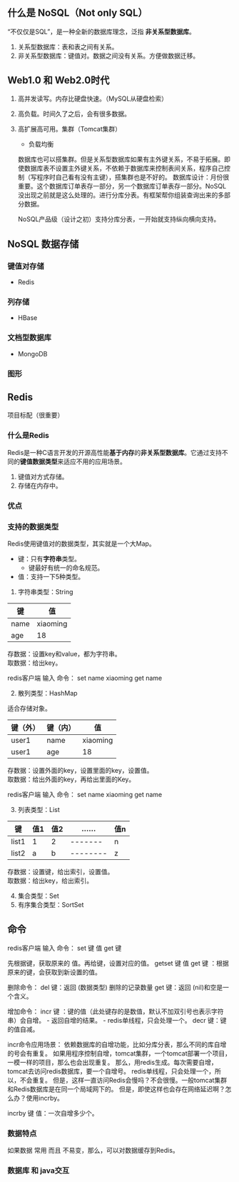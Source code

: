 # 

## 什么是 NoSQL（Not only SQL）
“不仅仅是SQL”，是一种全新的数据库理念，泛指 **非关系型数据库**。

1. 关系型数据库：表和表之间有关系。
2. 非关系型数据库：键值对。数据之间没有关系。方便做数据迁移。



## Web1.0 和 Web2.0时代
1. 高并发读写。内存比硬盘快速。（MySQL从硬盘检索）
2. 高负载。时间久了之后，会有很多数据。
3. 高扩展高可用。集群（Tomcat集群）
    - 负载均衡

    数据库也可以搭集群。但是关系型数据库如果有主外键关系，不易于拓展。即使数据库表不设置主外键关系，不依赖于数据库来控制表间关系，程序自己控制（写程序时自己看有没有主键），搭集群也是不好的。
    数据库设计：月份很重要。这个数据库订单表存一部分，另一个数据库订单表存一部分。NoSQL没出现之前就是这么处理的。进行分库分表。有框架帮你组装查询出来的多部分数据。

    NoSQL产品级（设计之初）支持分库分表，一开始就支持纵向横向支持。

## NoSQL 数据存储
### 键值对存储
- Redis

### 列存储 
- HBase

### 文档型数据库
- MongoDB

### 图形

## Redis
项目标配（很重要）
### 什么是Redis
Redis是一种C语言开发的开源高性能**基于内存**的**非关系型数据库**。它通过支持不同的**键值数据类型**来适应不用的应用场景。

1. 键值对方式存储。
2. 存储在内存中。

### 优点


### 支持的数据类型
Redis使用键值对的数据类型，其实就是一个大Map。
- 键：只有**字符串**类型。
    - 键最好有统一的命名规范。
- 值：支持一下5种类型。

1. 字符串类型：String

键|值
--------|--------
name  | xiaoming
age|18

存数据：设置key和value，都为字符串。</br>
取数据：给出key。</br>

redis客户端 输入 命令：
set name xiaoming
get name


2. 散列类型：HashMap

适合存储对象。

键（外）|键（内）|值
--------|--------|-----
user1  | name | xiaoming
user1  | age | 18

存数据：设置外面的key，设置里面的key，设置值。</br>
取数据：给出外面的key，再给出里面的Key。</br>

redis客户端 输入 命令：
set name xiaoming
get name


3. 列表类型：List

键|值1|值2|……|值n
--------|--------|-----|-------|-------------
list1  | 1 | 2|-------|n
list2  | a | b|--------| z


存数据：设置键，给出索引，设置值。</br>
取数据：给出key，给出索引。</br>



4. 集合类型：Set
5. 有序集合类型：SortSet


## 命令

redis客户端 输入 命令：
set 键 值
get 键

先根据键，获取原来的 值。再给键，设置对应的值。
getset 键 值
get 键 ：根据原来的键，会获取到新设置的值。

删除命令：
del 键：返回 (数据类型) 删除的记录数量
get 键：返回 (nil)和空是一个含义。


增加命令：
incr 键 ：键的值（此处键存的是数值，默认不加双引号也表示字符串）会自增。
    - 返回自增的结果。
    - redis单线程，只会处理一个。
decr 键：键的值自减。

incr命令应用场景：
依赖数据库的自增功能，比如分库分表，那么不同的库自增的号会有重复。
如果用程序控制自增，tomcat集群，一个tomcat部署一个项目，一模一样的项目，那么也会出现重复。
那么，用redis生成。每次需要自增，tomcat去访问redis数据库，要一个自增号。 redis单线程，只会处理一个，所以，不会重复。
但是，这样一直访问Redis会慢吗？不会很慢。一般tomcat集群和Redis数据库是在同一个局域网下的。
但是，即使这样也会存在网络延迟啊？怎么办？使用incrby。

incrby 键 值：一次自增多少个。



### 数据特点
如果数据 常用 而且 不易变，那么，可以对数据缓存到Redis。



### 数据库 和 java交互

